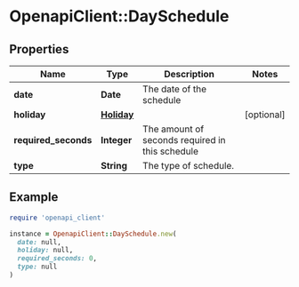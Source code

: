# OpenapiClient::DaySchedule

## Properties

| Name | Type | Description | Notes |
| ---- | ---- | ----------- | ----- |
| **date** | **Date** | The date of the schedule |  |
| **holiday** | [**Holiday**](Holiday.md) |  | [optional] |
| **required_seconds** | **Integer** | The amount of seconds required in this schedule |  |
| **type** | **String** | The type of schedule. |  |

## Example

```ruby
require 'openapi_client'

instance = OpenapiClient::DaySchedule.new(
  date: null,
  holiday: null,
  required_seconds: 0,
  type: null
)
```

